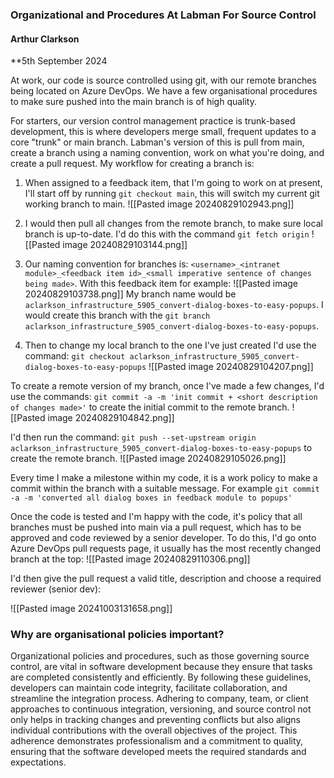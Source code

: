### Organizational and Procedures At Labman For Source Control
#### Arthur Clarkson
**5th September 2024

At work, our code is source controlled using git, with our remote branches being located on Azure DevOps. We have a few organisational procedures to make sure pushed into the main branch is of high quality. 

For starters, our version control management practice is trunk-based development, this is where developers merge small, frequent updates to a core "trunk" or main branch. Labman's version of this is pull from main, create a branch using a naming convention, work on what you're doing, and create a pull request. My workflow for creating a branch is:

1. When assigned to a feedback item, that I'm going to work on at present, I'll start off by running `git checkout main`, this will switch my current git working branch to main.
   ![[Pasted image 20240829102943.png]]
   
2. I would then pull all changes from the remote branch, to make sure local branch is up-to-date. I'd do this with the command `git fetch origin`
   ![[Pasted image 20240829103144.png]]
   
3.  Our naming convention for branches is: 
`<username>_<intranet module>_<feedback item id>_<small imperative sentence of changes being made>`. 
   With this feedback item for example:
   ![[Pasted image 20240829103738.png]]
   My branch name would be `aclarkson_infrastructure_5905_convert-dialog-boxes-to-easy-popups`. I would create this branch with the `git branch aclarkson_infrastructure_5905_convert-dialog-boxes-to-easy-popups`.
   
4. Then to change my local branch to the one I've just created I'd use the command:
   `git checkout aclarkson_infrastructure_5905_convert-dialog-boxes-to-easy-popups`
   ![[Pasted image 20240829104207.png]]
   
To create a remote version of my branch, once I've made a few changes, I'd use the commands:
`git commit -a -m 'init commit + <short description of changes made>'` to create the initial commit to the remote branch.
![[Pasted image 20240829104842.png]]

I'd then run the command:
`git push --set-upstream origin aclarkson_infrastructure_5905_convert-dialog-boxes-to-easy-popups` to create the remote branch.
![[Pasted image 20240829105026.png]]

Every time I make a milestone within my code, it is a work policy to make a commit within the branch with a suitable message. For example `git commit -a -m 'converted all dialog boxes in feedback module to popups'`

Once the code is tested and I'm happy with the code, it's policy that all branches must be pushed into main via a pull request, which has to be approved and code reviewed by a senior developer. To do this, I'd go onto Azure DevOps pull requests page, it usually has the most recently changed branch at the top:
![[Pasted image 20240829110306.png]]

I'd then give the pull request a valid title, description and choose a required reviewer (senior dev):

![[Pasted image 20241003131658.png]]

### Why are organisational policies important?

Organizational policies and procedures, such as those governing source control, are vital in software development because they ensure that tasks are completed consistently and efficiently. By following these guidelines, developers can maintain code integrity, facilitate collaboration, and streamline the integration process. Adhering to company, team, or client approaches to continuous integration, versioning, and source control not only helps in tracking changes and preventing conflicts but also aligns individual contributions with the overall objectives of the project. This adherence demonstrates professionalism and a commitment to quality, ensuring that the software developed meets the required standards and expectations.